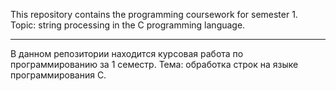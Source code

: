 This repository contains the programming coursework for semester 1.
Topic: string processing in the C programming language.

-------------------------------------------------------------------

В данном репозитории находится курсовая работа по программированию за 1 семестр.
Тема: обработка строк на языке программирования С.
